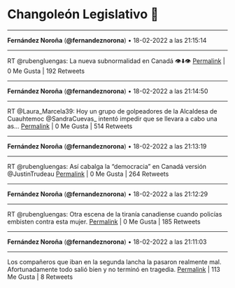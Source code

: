 # Changoleón Legislativo 🙈
*****
**Fernández Noroña** (**@fernandeznorona**) • 18-02-2022 a las 21:15:14
*****
RT @rubengluengas: La nueva subnormalidad en Canadá 👁⬇️👁
[Permalink](https://twitter.com/fernandeznorona/status/1494903379285397506) | 0 Me Gusta | 192 Retweets
*****
**Fernández Noroña** (**@fernandeznorona**) • 18-02-2022 a las 21:14:50
*****
RT @Laura_Marcela39: Hoy un grupo de golpeadores de la Alcaldesa de Cuauhtemoc @SandraCuevas_  intentó impedir que se llevara a cabo una as…
[Permalink](https://twitter.com/fernandeznorona/status/1494903280492851200) | 0 Me Gusta | 514 Retweets
*****
**Fernández Noroña** (**@fernandeznorona**) • 18-02-2022 a las 21:13:19
*****
RT @rubengluengas: Así cabalga la “democracia” en Canadá versión @JustinTrudeau
[Permalink](https://twitter.com/fernandeznorona/status/1494902896856555523) | 0 Me Gusta | 264 Retweets
*****
**Fernández Noroña** (**@fernandeznorona**) • 18-02-2022 a las 21:12:29
*****
RT @rubengluengas: Otra escena de la tiranía canadiense cuando policías embisten contra esta mujer.
[Permalink](https://twitter.com/fernandeznorona/status/1494902688198320128) | 0 Me Gusta | 185 Retweets
*****
**Fernández Noroña** (**@fernandeznorona**) • 18-02-2022 a las 21:11:03
*****
Los compañeros que iban en la segunda lancha la pasaron realmente mal. Afortunadamente todo salió bien y no terminó en tragedia.
[Permalink](https://twitter.com/fernandeznorona/status/1494902328238948356) | 113 Me Gusta | 8 Retweets